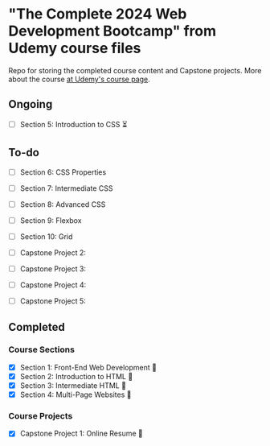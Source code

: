 # "The Complete 2024 Web Development Bootcamp" from Udemy course files

Repo for storing the completed course content and Capstone projects.
More about the course [at Udemy's course page](https://www.udemy.com/course/the-complete-web-development-bootcamp/).

## Ongoing

- [ ] Section 5: Introduction to CSS :hourglass_flowing_sand:

## To-do

- [ ] Section 6: CSS Properties
- [ ] Section 7: Intermediate CSS
- [ ] Section 8: Advanced CSS
- [ ] Section 9: Flexbox
- [ ] Section 10: Grid

- [ ] Capstone Project 2:
- [ ] Capstone Project 3:
- [ ] Capstone Project 4:
- [ ] Capstone Project 5:

## Completed

### Course Sections

- [x] Section 1: Front-End Web Development :tada:
- [x] Section 2: Introduction to HTML :tada:
- [x] Section 3: Intermediate HTML :tada:
- [x] Section 4: Multi-Page Websites :tada:

### Course Projects

- [x] Capstone Project 1: Online Resume :tada:
